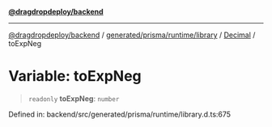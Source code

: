 [**@dragdropdeploy/backend**](../../../../../../../README.md)

***

[@dragdropdeploy/backend](../../../../../../../README.md) / [generated/prisma/runtime/library](../../../README.md) / [Decimal](../README.md) / toExpNeg

# Variable: toExpNeg

> `readonly` **toExpNeg**: `number`

Defined in: backend/src/generated/prisma/runtime/library.d.ts:675
